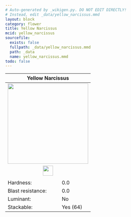 ```yaml
---
# Auto-generated by _wikigen.py. DO NOT EDIT DIRECTLY!
# Instead, edit _data/yellow_narcissus.mmd
layout: block
category: flower
title: Yellow Narcissus
mcid: yellow_narcissus
sourcefile:
  exists: false
  fullpath: _data/yellow_narcissus.mmd
  path: _data
  name: yellow_narcissus.mmd
todo: false
---
```


<table class="block-info"><thead><tr>
<th colspan=2>Yellow Narcissus</th>
</tr></thead><tbody>
<tr><td colspan=2 class="cell-image-big" style="text-align:center"><img onerror="this.src={{ "/img/missing_lg.png" | relative_url | jsonify | escape }}" src="/allotment/img/textures/allotment/yellow_narcissus.png" width="256" height="256" alt="" class="preview-icon"></td></tr>
<tr><td colspan=2 class="cell-image-small" style="text-align:center"><img onerror="this.src={{ "/img/missing.png" | relative_url | jsonify | escape }}" src="/allotment/img/inventory_textures/allotment/yellow_narcissus.png" width="32" height="32" alt="" class="inventory-icon"></td></tr>
<tr><td colspan=2 style="text-align:center"><span class="tool-info tool-none tool-level-0" title="Does not require or break faster with any tool"></span></td></tr>
<tr><td>Hardness:</td><td>0.0</td></tr>
<tr><td>Blast resistance:</td><td>0.0</td></tr>
<tr><td>Luminant:</td><td>No</td></tr>
<tr><td>Stackable:</td><td>Yes (64)</td></tr>
</tbody></table>

